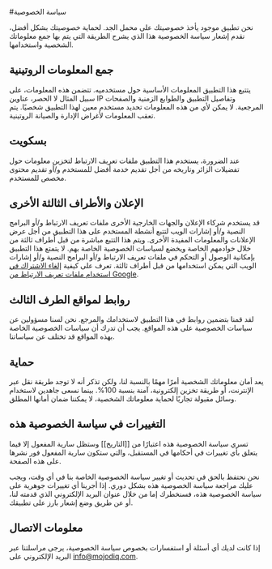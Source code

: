#سياسة الخصوصية

نحن تطبيق موجود يأخذ خصوصيتك على محمل الجد. لحماية خصوصيتك بشكل أفضل، نقدم إشعار سياسة الخصوصية هذا الذي يشرح الطريقة التي يتم بها جمع معلوماتك الشخصية واستخدامها.


## جمع المعلومات الروتينية

يتتبع هذا التطبيق المعلومات الأساسية حول مستخدميه. تتضمن هذه المعلومات، على سبيل المثال لا الحصر، عناوين IP وتفاصيل التطبيق والطوابع الزمنية والصفحات المرجعية. لا يمكن لأي من هذه المعلومات تحديد مستخدم معين لهذا التطبيق شخصيًا. يتم تعقب المعلومات لأغراض الإدارة والصيانة الروتينية.


## بسكويت

عند الضرورة، يستخدم هذا التطبيق ملفات تعريف الارتباط لتخزين معلومات حول تفضيلات الزائر وتاريخه من أجل تقديم خدمة أفضل للمستخدم و/أو تقديم محتوى مخصص للمستخدم.


## الإعلان والأطراف الثالثة الأخرى

قد يستخدم شركاء الإعلان والجهات الخارجية الأخرى ملفات تعريف الارتباط و/أو البرامج النصية و/أو إشارات الويب لتتبع أنشطة المستخدم على هذا التطبيق من أجل عرض الإعلانات والمعلومات المفيدة الأخرى. ويتم هذا التتبع مباشرة من قبل أطراف ثالثة من خلال خوادمهم الخاصة ويخضع لسياسات الخصوصية الخاصة بهم. لا يتمتع هذا التطبيق بإمكانية الوصول أو التحكم في ملفات تعريف الارتباط و/أو البرامج النصية و/أو إشارات الويب التي يمكن استخدامها من قبل أطراف ثالثة. تعرف على كيفية [إلغاء الاشتراك في استخدام ملفات تعريف الارتباط من Google](http://www.google.com/privacy_ads.html).


## روابط لمواقع الطرف الثالث

لقد قمنا بتضمين روابط في هذا التطبيق لاستخدامك والمرجع. نحن لسنا مسؤولين عن سياسات الخصوصية على هذه المواقع. يجب أن تدرك أن سياسات الخصوصية الخاصة بهذه المواقع قد تختلف عن سياساتنا.


## حماية

يعد أمان معلوماتك الشخصية أمرًا مهمًا بالنسبة لنا، ولكن تذكر أنه لا توجد طريقة نقل عبر الإنترنت، أو طريقة تخزين إلكترونية، آمنة بنسبة 100%. بينما نسعى جاهدين لاستخدام وسائل مقبولة تجاريًا لحماية معلوماتك الشخصية، لا يمكننا ضمان أمانها المطلق.


## التغييرات في سياسة الخصوصية هذه

تسري سياسة الخصوصية هذه اعتبارًا من [[التاريخ]] وستظل سارية المفعول إلا فيما يتعلق بأي تغييرات في أحكامها في المستقبل، والتي ستكون سارية المفعول فور نشرها على هذه الصفحة.

نحن نحتفظ بالحق في تحديث أو تغيير سياسة الخصوصية الخاصة بنا في أي وقت، ويجب عليك مراجعة سياسة الخصوصية هذه بشكل دوري. إذا أجرينا أي تغييرات جوهرية على سياسة الخصوصية هذه، فسنخطرك إما من خلال عنوان البريد الإلكتروني الذي قدمته لنا، أو عن طريق وضع إشعار بارز على تطبيقك.


## معلومات الاتصال

إذا كانت لديك أي أسئلة أو استفسارات بخصوص سياسة الخصوصية، يرجى مراسلتنا عبر البريد الإلكتروني على info@mojodiq.com.
